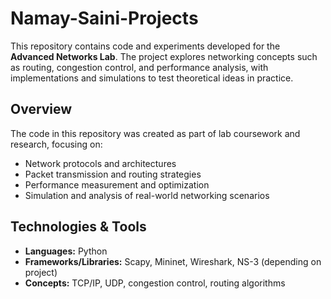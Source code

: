 # Namay-Saini-Projects
This repository contains code and experiments developed for the **Advanced Networks Lab**. The project explores networking concepts such as routing, congestion control, and performance analysis, with implementations and simulations to test theoretical ideas in practice.  

## Overview
The code in this repository was created as part of lab coursework and research, focusing on:
- Network protocols and architectures  
- Packet transmission and routing strategies  
- Performance measurement and optimization  
- Simulation and analysis of real-world networking scenarios  

## Technologies & Tools
- **Languages:** Python 
- **Frameworks/Libraries:** Scapy, Mininet, Wireshark, NS-3 (depending on project)  
- **Concepts:** TCP/IP, UDP, congestion control, routing algorithms  
